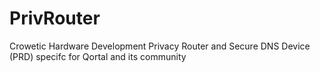 # PrivRouter
Crowetic Hardware Development Privacy Router and Secure DNS Device (PRD) specifc for Qortal and its community
